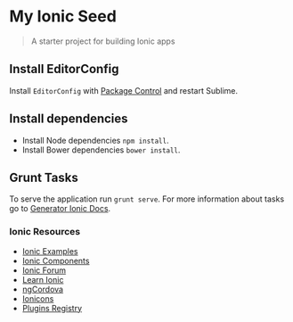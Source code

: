 # My Ionic Seed

> A starter project for building Ionic apps

## Install EditorConfig

Install `EditorConfig` with [Package Control](https://sublime.wbond.net) and restart Sublime.

## Install dependencies

- Install Node dependencies `npm install`.
- Install Bower dependencies `bower install`.

## Grunt Tasks

To serve the application run `grunt serve`.
For more information about tasks go to [Generator Ionic Docs](https://github.com/diegonetto/generator-ionic).

### Ionic Resources

- [Ionic Examples](http://codepen.io/ionic/)
- [Ionic Components](http://ionicframework.com/docs)
- [Ionic Forum](http://forum.ionicframework.com/)
- [Learn Ionic](http://learn.ionicframework.com/)
- [ngCordova](http://ngcordova.com/docs/)
- [Ionicons](http://ionicons.com/)
- [Plugins Registry](http://plugins.cordova.io/)
